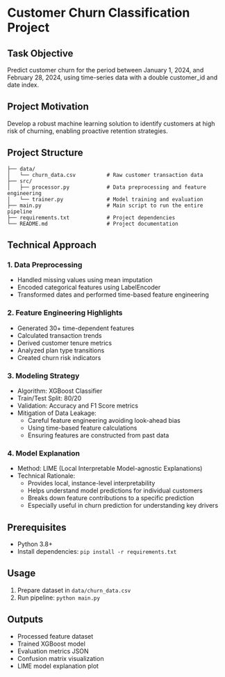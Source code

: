 # Customer Churn Classification Project

## Task Objective
Predict customer churn for the period between January 1, 2024, and February 28, 2024, using time-series data with a double customer_id and date index.

## Project Motivation
Develop a robust machine learning solution to identify customers at high risk of churning, enabling proactive retention strategies.

## Project Structure
```
├── data/
│   └── churn_data.csv          # Raw customer transaction data
├── src/
│   ├── processor.py            # Data preprocessing and feature engineering
│   └── trainer.py              # Model training and evaluation
├── main.py                     # Main script to run the entire pipeline
├── requirements.txt            # Project dependencies
└── README.md                   # Project documentation
```

## Technical Approach

### 1. Data Preprocessing
- Handled missing values using mean imputation
- Encoded categorical features using LabelEncoder
- Transformed dates and performed time-based feature engineering

### 2. Feature Engineering Highlights
- Generated 30+ time-dependent features
- Calculated transaction trends
- Derived customer tenure metrics
- Analyzed plan type transitions
- Created churn risk indicators

### 3. Modeling Strategy
- Algorithm: XGBoost Classifier
- Train/Test Split: 80/20
- Validation: Accuracy and F1 Score metrics
- Mitigation of Data Leakage:
  - Careful feature engineering avoiding look-ahead bias
  - Using time-based feature calculations
  - Ensuring features are constructed from past data

### 4. Model Explanation
- Method: LIME (Local Interpretable Model-agnostic Explanations)
- Technical Rationale: 
  - Provides local, instance-level interpretability
  - Helps understand model predictions for individual customers
  - Breaks down feature contributions to a specific prediction
  - Especially useful in churn prediction for understanding key drivers

## Prerequisites
- Python 3.8+
- Install dependencies: `pip install -r requirements.txt`

## Usage
1. Prepare dataset in `data/churn_data.csv`
2. Run pipeline: `python main.py`

## Outputs
- Processed feature dataset
- Trained XGBoost model
- Evaluation metrics JSON
- Confusion matrix visualization
- LIME model explanation plot
